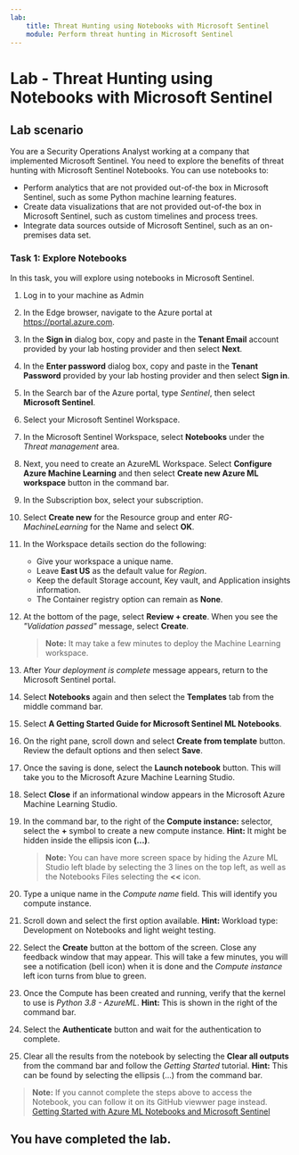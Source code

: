 ```yaml
---
lab:
    title: Threat Hunting using Notebooks with Microsoft Sentinel
    module: Perform threat hunting in Microsoft Sentinel
---
```


# Lab  - Threat Hunting using Notebooks with Microsoft Sentinel

## Lab scenario

You are a Security Operations Analyst working at a company that implemented Microsoft Sentinel. You need to explore the benefits of threat hunting with Microsoft Sentinel Notebooks. You can use notebooks to:

- Perform analytics that are not provided out-of-the box in Microsoft Sentinel, such as some Python machine learning features.
- Create data visualizations that are not provided out-of-the box in Microsoft Sentinel, such as custom timelines and process trees.
- Integrate data sources outside of Microsoft Sentinel, such as an on-premises data set.

### Task 1: Explore Notebooks

In this task, you will explore using notebooks in Microsoft Sentinel.

1. Log in to your machine as Admin

1. In the Edge browser, navigate to the Azure portal at https://portal.azure.com.

1. In the **Sign in** dialog box, copy and paste in the **Tenant Email** account provided by your lab hosting provider and then select **Next**.

1. In the **Enter password** dialog box, copy and paste in the **Tenant Password** provided by your lab hosting provider and then select **Sign in**.

1. In the Search bar of the Azure portal, type *Sentinel*, then select **Microsoft Sentinel**.

1. Select your Microsoft Sentinel Workspace.

1. In the Microsoft Sentinel Workspace, select **Notebooks** under the *Threat management* area.

1. Next, you need to create an AzureML Workspace. Select **Configure Azure Machine Learning** and then select **Create new Azure ML workspace** button in the command bar.

1. In the Subscription box, select your subscription.

1. Select **Create new** for the Resource group and enter *RG-MachineLearning* for the Name and select **OK**. 

1. In the Workspace details section do the following:

     - Give your workspace a unique name.
     - Leave **East US** as the default value for *Region*.
     - Keep the default Storage account, Key vault, and Application insights information.
     - The Container registry option can remain as **None**.

1. At the bottom of the page, select **Review + create**. When you see the *"Validation passed"* message, select **Create**. 

     >**Note:** It may take a few minutes to deploy the Machine Learning workspace.

1. After *Your deployment is complete* message appears, return to the Microsoft Sentinel portal.

1. Select **Notebooks** again and then select the **Templates** tab from the middle command bar. 

1. Select **A Getting Started Guide for Microsoft Sentinel ML Notebooks**. 

1. On the right pane, scroll down and select **Create from template** button. Review the default options and then select **Save**.

1. Once the saving is done, select the **Launch notebook** button. This will take you to the Microsoft Azure Machine Learning Studio.

1. Select **Close** if an informational window appears in the Microsoft Azure Machine Learning Studio.

1. In the command bar, to the right of the **Compute instance:**  selector, select the **+** symbol to create a new compute instance. **Hint:** It might be hidden inside the ellipsis icon **(...)**.

     >**Note:** You can have more screen space by hiding the Azure ML Studio left blade by selecting the 3 lines on the top left, as well as the Notebooks Files selecting the **<<** icon.

1. Type a unique name in the *Compute name* field. This will identify you compute instance.

1. Scroll down and select the first option available. **Hint:** Workload type: Development on Notebooks and light weight testing.

1. Select the **Create** button at the bottom of the screen. Close any feedback window that may appear. This will take a few minutes, you will see a notification (bell icon) when it is done and the *Compute instance* left icon turns from blue to green.

1. Once the Compute has been created and running, verify that the kernel to use is *Python 3.8 - AzureML*. **Hint:** This is shown in the right of the command bar.

1. Select the **Authenticate** button and wait for the authentication to complete.

1. Clear all the results from the notebook by selecting the **Clear all outputs** from the command bar and follow the *Getting Started* tutorial. **Hint:** This can be found by selecting the ellipsis (...) from the command bar.

>**Note:** If you cannot complete the steps above to access the Notebook, you can follow it on its GitHub viewwer page instead. [Getting Started with Azure ML Notebooks and Microsoft Sentinel](https://nbviewer.org/github/Azure/Azure-Sentinel-Notebooks/blob/master/A%20Getting%20Started%20Guide%20For%20Azure%20Sentinel%20ML%20Notebooks.ipynb) 

## You have completed the lab.
